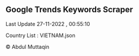 

## Google Trends Keywords Scraper 
 
Last Update 27-11-2022 , 00:55:10

Country List :
VIETNAM.json



© Abdul Muttaqin 

